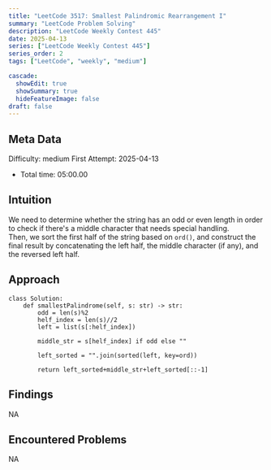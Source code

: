 ```yaml
---
title: "LeetCode 3517: Smallest Palindromic Rearrangement I"
summary: "LeetCode Problem Solving"
description: "LeetCode Weekly Contest 445"
date: 2025-04-13
series: ["LeetCode Weekly Contest 445"]
series_order: 2
tags: ["LeetCode", "weekly", "medium"]

cascade:
  showEdit: true
  showSummary: true
  hideFeatureImage: false
draft: false
---
```


## Meta Data

Difficulty: medium
First Attempt: 2025-04-13
- Total time: 05:00.00

## Intuition

We need to determine whether the string has an odd or even length in order to check if there's a middle character that needs special handling.  
Then, we sort the first half of the string based on `ord()`, and construct the final result by concatenating the left half, the middle character (if any), and the reversed left half.


## Approach
```
class Solution:
    def smallestPalindrome(self, s: str) -> str:
        odd = len(s)%2
        helf_index = len(s)//2
        left = list(s[:helf_index])
        
        middle_str = s[helf_index] if odd else ""
        
        left_sorted = "".join(sorted(left, key=ord))
        
        return left_sorted+middle_str+left_sorted[::-1]
```

## Findings
NA

## Encountered Problems 
NA